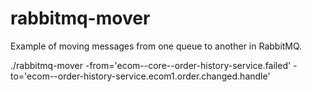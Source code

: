 # rabbitmq-mover

Example of moving messages from one queue to another in RabbitMQ.

./rabbitmq-mover -from='ecom--core--order-history-service.failed' -to='ecom--order-history-service.ecom1.order.changed.handle'